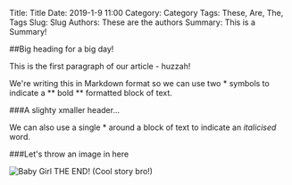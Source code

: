 Title: Title 
Date: 2019-1-9 11:00 
Category: Category 
Tags: These, Are, The, Tags 
Slug: Slug 
Authors: These are the authors 
Summary: This is a Summary!

##Big heading for a big day!  

This is the first paragraph of our article - huzzah!  

We're writing this in Markdown format so we can use two * symbols to indicate a ** bold ** formatted block of text.  

###A slighty xmaller header...  

We can also use a single * around a block of text to indicate an *italicised* word.  

###Let's throw an image in here

![Baby Girl]({static}/images/P1040591.png)
THE END! (Cool story bro!)

